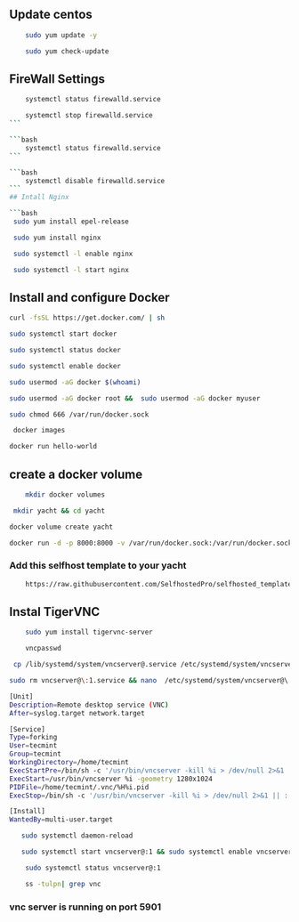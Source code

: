 <!-- install command for nginx in centos -->

## Update centos

```bash
    sudo yum update -y
```

```bash
    sudo yum check-update
```

## FireWall Settings

```bash
    systemctl status firewalld.service
```

````bash
    systemctl stop firewalld.service
```

```bash
    systemctl status firewalld.service
```

```bash
    systemctl disable firewalld.service
```
## Intall Nginx

```bash
 sudo yum install epel-release
````

```bash
 sudo yum install nginx
```

```bash
 sudo systemctl -l enable nginx
```

```bash
 sudo systemctl -l start nginx
```

## Install and configure Docker

```bash
curl -fsSL https://get.docker.com/ | sh

```

```bash
sudo systemctl start docker
```

```bash
sudo systemctl status docker
```

```bash
sudo systemctl enable docker
```

```bash
sudo usermod -aG docker $(whoami)
```

```bash
sudo usermod -aG docker root &&  sudo usermod -aG docker myuser
```

```bash
sudo chmod 666 /var/run/docker.sock
```

```bash
 docker images
```

```bash
docker run hello-world
```

## create a docker volume

```bash
    mkdir docker volumes
```

```bash
 mkdir yacht && cd yacht
```

```bash
docker volume create yacht
```

```bash
docker run -d -p 8000:8000 -v /var/run/docker.sock:/var/run/docker.sock -v yacht:/config --name yacht selfhostedpro/yacht
```

### Add this selfhost template to your yacht

```bash
    https://raw.githubusercontent.com/SelfhostedPro/selfhosted_templates/yacht/Template/template.json
```

## Instal TigerVNC

```bash
    sudo yum install tigervnc-server
```

```bash
    vncpasswd
```

```bash
 cp /lib/systemd/system/vncserver@.service /etc/systemd/system/vncserver@:1.service
```

```bash
sudo rm vncserver@\:1.service && nano  /etc/systemd/system/vncserver@\:1.service
```

```bash
[Unit]
Description=Remote desktop service (VNC)
After=syslog.target network.target

[Service]
Type=forking
User=tecmint
Group=tecmint
WorkingDirectory=/home/tecmint
ExecStartPre=/bin/sh -c '/usr/bin/vncserver -kill %i > /dev/null 2>&1 || :'
ExecStart=/usr/bin/vncserver %i -geometry 1280x1024
PIDFile=/home/tecmint/.vnc/%H%i.pid
ExecStop=/bin/sh -c '/usr/bin/vncserver -kill %i > /dev/null 2>&1 || :'

[Install]
WantedBy=multi-user.target
```

```bash
   sudo systemctl daemon-reload
```

```bash
   sudo systemctl start vncserver@:1 && sudo systemctl enable vncserver@:1
```

```bash
    sudo systemctl status vncserver@:1
```

```bash
    ss -tulpn| grep vnc
```

### vnc server is running on port 5901
